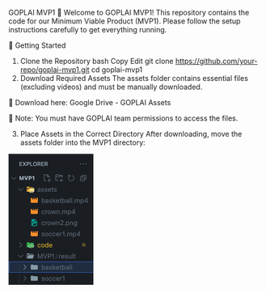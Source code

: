 GOPLAI MVP1
🚀 Welcome to GOPLAI MVP1! This repository contains the code for our Minimum Viable Product (MVP1). Please follow the setup instructions carefully to get everything running.

🚀 Getting Started

1. Clone the Repository
   bash
   Copy
   Edit
   git clone https://github.com/your-repo/goplai-mvp1.git
   cd goplai-mvp1
2. Download Required Assets
   The assets folder contains essential files (excluding videos) and must be manually downloaded.

🔗 Download here: Google Drive - GOPLAI Assets

📌 Note: You must have GOPLAI team permissions to access the files.

3. Place Assets in the Correct Directory
   After downloading, move the assets folder into the MVP1 directory:

![Logo](menu.png)

